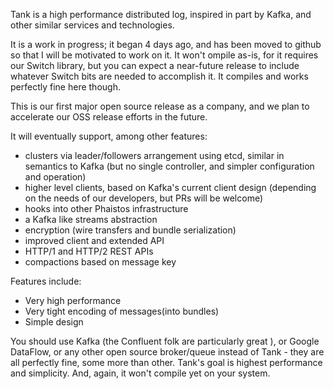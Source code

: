 Tank is a high performance distributed log, inspired in part by Kafka, and other similar services and technologies. 

It is a work in progress; it began 4 days ago, and has been moved to github so that I will be motivated to work on it.
It won't ompile as-is, for it requires our Switch library, but you can expect a near-future release to include whatever Switch bits are needed to accomplish it.
It compiles and works perfectly fine here though.

This is our first major open source release as a company, and we plan to accelerate our OSS release efforts in the future.

It will eventually support, among other features:
- clusters via leader/followers arrangement using etcd, similar in semantics to Kafka (but no single controller, and simpler configuration and operation)
- higher level clients, based on Kafka's current client design (depending on the needs of our developers, but PRs will be welcome)
- hooks into other Phaistos infrastructure
- a Kafka like streams abstraction
- encryption (wire transfers and bundle serialization)
- improved client and extended API
- HTTP/1 and HTTP/2 REST APIs
- compactions based on message key


Features include:
- Very high performance
- Very tight encoding of messages(into bundles)
- Simple design

You should use Kafka (the Confluent folk are particularly great ), or Google DataFlow, or any other open source broker/queue instead of Tank - they are all perfectly fine, some more than other. 
Tank's goal is highest performance and simplicity. And, again, it won't compile yet on your system.
